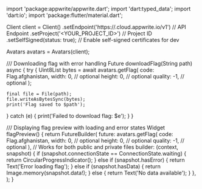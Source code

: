 import 'package:appwrite/appwrite.dart';
import 'dart:typed_data';
import 'dart:io';
import 'package:flutter/material.dart';

Client client = Client()
    .setEndpoint('https://<REGION>.cloud.appwrite.io/v1') // API Endpoint
    .setProject('<YOUR_PROJECT_ID>') // Project ID
    .setSelfSigned(status: true); // Enable self-signed certificates for dev

Avatars avatars = Avatars(client);

/// Downloading flag with error handling
Future<void> downloadFlag(String path) async {
  try {
    Uint8List bytes = await avatars.getFlag(
      code: Flag.afghanistan,
      width: 0, // optional
      height: 0, // optional
      quality: -1, // optional
    );

    final file = File(path);
    file.writeAsBytesSync(bytes);
    print('Flag saved to $path');
  } catch (e) {
    print('Failed to download flag: $e');
  }
}

/// Displaying flag preview with loading and error states
Widget flagPreview() {
  return FutureBuilder<Uint8List>(
    future: avatars.getFlag(
      code: Flag.afghanistan,
      width: 0, // optional
      height: 0, // optional
      quality: -1, // optional
    ), // Works for both public and private files
    builder: (context, snapshot) {
      if (snapshot.connectionState == ConnectionState.waiting) {
        return CircularProgressIndicator();
      } else if (snapshot.hasError) {
        return Text('Error loading flag');
      } else if (snapshot.hasData) {
        return Image.memory(snapshot.data!);
      } else {
        return Text('No data available');
      }
    },
  );
}
